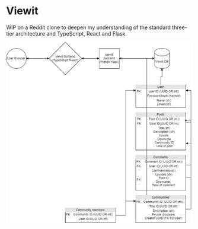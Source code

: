 # Viewit

WIP on a Reddit clone to deepen my understanding of the standard three-tier architecture and TypeScript, React and Flask. 

![Current design:](images/viewit-diagram.png)